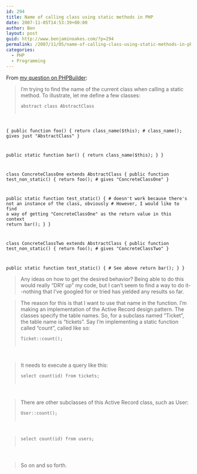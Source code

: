 ```yaml
---
id: 294
title: Name of calling class using static methods in PHP
date: 2007-11-05T14:53:39+00:00
author: Ben
layout: post
guid: http://www.benjaminoakes.com/?p=294
permalink: /2007/11/05/name-of-calling-class-using-static-methods-in-php/
categories:
  - PHP
  - Programming
---
```

From [my question on PHPBuilder](http://board.phpbuilder.com/showthread.php?10347048-Name-of-calling-class-using-static-methods):

> I&#8217;m trying to find the name of the current class when calling a static method. To illustrate, let me define a few classes:
> 
> <pre><code class="php">abstract class AbstractClass
{
  public function foo()
  {
    return class_name($this);
    # class_name(); gives just "AbstractClass"
  }

  public static function bar()
  {
    return class_name($this);
  }
}

class ConcreteClassOne extends AbstractClass
{
  public function test_non_static()
  {
     return foo();  # gives "ConcreteClassOne"
  }

  public static function test_static()
  {
     # doesn't work because there's not an instance of the class, obviously
     # However, I would like to find a way of getting "ConcreteClassOne" as the return value in this context
     return bar();
  }
}

class ConcreteClassTwo extends AbstractClass
{
  public function test_non_static()
  {
     return foo();  # gives "ConcreteClassTwo"
  }

  public static function test_static()
  {
     # See above
     return bar();
  }
}
</code></pre>
> 
> Any ideas on how to get the desired behavior? Being able to do this would really &#8220;DRY up&#8221; my code, but I can&#8217;t seem to find a way to do it--nothing that I&#8217;ve googled for or tried has yielded any results so far. 

> The reason for this is that I want to use that name in the function. I&#8217;m making an implementation of the Active Record design pattern. The classes specify the table names. So, for a subclass named &#8220;Ticket&#8221;, the table name is &#8220;tickets&#8221;. Say I&#8217;m implementing a static function called &#8220;count&#8221;, called like so:
> 
> <pre><code class="php">Ticket::count();
</code></pre>
> 
> It needs to execute a query like this:
> 
> <pre><code class="sql">select count(id) from tickets;
</code></pre>
> 
> There are other subclasses of this Active Record class, such as User:
> 
> <pre><code class="php">User::count();
</code></pre>
> 
> <pre><code class="sql">select count(id) from users;
</code></pre>
> 
> So on and so forth.